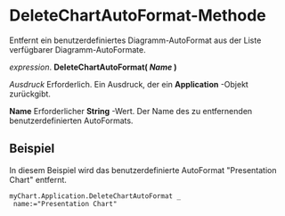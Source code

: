 
# DeleteChartAutoFormat-Methode

Entfernt ein benutzerdefiniertes Diagramm-AutoFormat aus der Liste verfügbarer Diagramm-AutoFormate.

 _expression_. **DeleteChartAutoFormat( _Name_ )**

 _Ausdruck_ Erforderlich. Ein Ausdruck, der ein **Application** -Objekt zurückgibt.

 **Name** Erforderlicher **String** -Wert. Der Name des zu entfernenden benutzerdefinierten AutoFormats.

## Beispiel

In diesem Beispiel wird das benutzerdefinierte AutoFormat "Presentation Chart" entfernt.


```
myChart.Application.DeleteChartAutoFormat _ 
 name:="Presentation Chart" 

```

